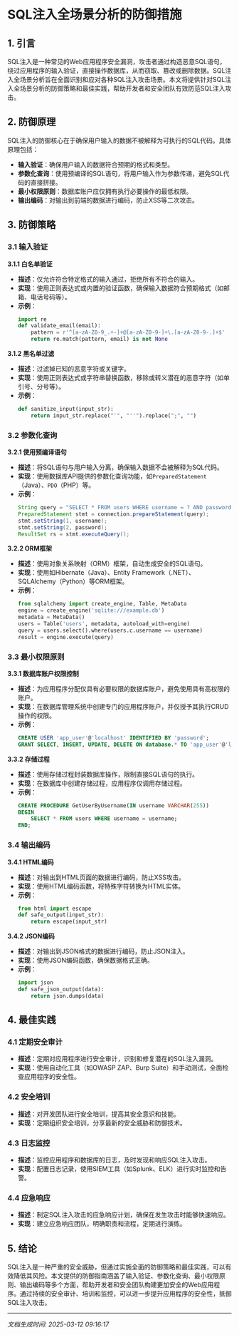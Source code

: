 # SQL注入全场景分析的防御措施

## 1. 引言

SQL注入是一种常见的Web应用程序安全漏洞，攻击者通过构造恶意SQL语句，绕过应用程序的输入验证，直接操作数据库，从而窃取、篡改或删除数据。SQL注入全场景分析旨在全面识别和应对各种SQL注入攻击场景。本文将提供针对SQL注入全场景分析的防御策略和最佳实践，帮助开发者和安全团队有效防范SQL注入攻击。

## 2. 防御原理

SQL注入的防御核心在于确保用户输入的数据不被解释为可执行的SQL代码。具体原理包括：

- **输入验证**：确保用户输入的数据符合预期的格式和类型。
- **参数化查询**：使用预编译的SQL语句，将用户输入作为参数传递，避免SQL代码的直接拼接。
- **最小权限原则**：数据库账户应仅拥有执行必要操作的最低权限。
- **输出编码**：对输出到前端的数据进行编码，防止XSS等二次攻击。

## 3. 防御策略

### 3.1 输入验证

**3.1.1 白名单验证**
- **描述**：仅允许符合特定格式的输入通过，拒绝所有不符合的输入。
- **实现**：使用正则表达式或内置的验证函数，确保输入数据符合预期格式（如邮箱、电话号码等）。
- **示例**：
  ```python
  import re
  def validate_email(email):
      pattern = r'^[a-zA-Z0-9_.+-]+@[a-zA-Z0-9-]+\.[a-zA-Z0-9-.]+$'
      return re.match(pattern, email) is not None
  ```

**3.1.2 黑名单过滤**
- **描述**：过滤掉已知的恶意字符或关键字。
- **实现**：使用正则表达式或字符串替换函数，移除或转义潜在的恶意字符（如单引号、分号等）。
- **示例**：
  ```python
  def sanitize_input(input_str):
      return input_str.replace("'", "''").replace(";", "")
  ```

### 3.2 参数化查询

**3.2.1 使用预编译语句**
- **描述**：将SQL语句与用户输入分离，确保输入数据不会被解释为SQL代码。
- **实现**：使用数据库API提供的参数化查询功能，如`PreparedStatement`（Java）、`PDO`（PHP）等。
- **示例**：
  ```java
  String query = "SELECT * FROM users WHERE username = ? AND password = ?";
  PreparedStatement stmt = connection.prepareStatement(query);
  stmt.setString(1, username);
  stmt.setString(2, password);
  ResultSet rs = stmt.executeQuery();
  ```

**3.2.2 ORM框架**
- **描述**：使用对象关系映射（ORM）框架，自动生成安全的SQL语句。
- **实现**：使用如Hibernate（Java）、Entity Framework（.NET）、SQLAlchemy（Python）等ORM框架。
- **示例**：
  ```python
  from sqlalchemy import create_engine, Table, MetaData
  engine = create_engine('sqlite:///example.db')
  metadata = MetaData()
  users = Table('users', metadata, autoload_with=engine)
  query = users.select().where(users.c.username == username)
  result = engine.execute(query)
  ```

### 3.3 最小权限原则

**3.3.1 数据库账户权限控制**
- **描述**：为应用程序分配仅具有必要权限的数据库账户，避免使用具有高权限的账户。
- **实现**：在数据库管理系统中创建专门的应用程序账户，并仅授予其执行CRUD操作的权限。
- **示例**：
  ```sql
  CREATE USER 'app_user'@'localhost' IDENTIFIED BY 'password';
  GRANT SELECT, INSERT, UPDATE, DELETE ON database.* TO 'app_user'@'localhost';
  ```

**3.3.2 存储过程**
- **描述**：使用存储过程封装数据库操作，限制直接SQL语句的执行。
- **实现**：在数据库中创建存储过程，应用程序仅调用存储过程。
- **示例**：
  ```sql
  CREATE PROCEDURE GetUserByUsername(IN username VARCHAR(255))
  BEGIN
      SELECT * FROM users WHERE username = username;
  END;
  ```

### 3.4 输出编码

**3.4.1 HTML编码**
- **描述**：对输出到HTML页面的数据进行编码，防止XSS攻击。
- **实现**：使用HTML编码函数，将特殊字符转换为HTML实体。
- **示例**：
  ```python
  from html import escape
  def safe_output(input_str):
      return escape(input_str)
  ```

**3.4.2 JSON编码**
- **描述**：对输出到JSON格式的数据进行编码，防止JSON注入。
- **实现**：使用JSON编码函数，确保数据格式正确。
- **示例**：
  ```python
  import json
  def safe_json_output(data):
      return json.dumps(data)
  ```

## 4. 最佳实践

### 4.1 定期安全审计

- **描述**：定期对应用程序进行安全审计，识别和修复潜在的SQL注入漏洞。
- **实现**：使用自动化工具（如OWASP ZAP、Burp Suite）和手动测试，全面检查应用程序的安全性。

### 4.2 安全培训

- **描述**：对开发团队进行安全培训，提高其安全意识和技能。
- **实现**：定期组织安全培训，分享最新的安全威胁和防御技术。

### 4.3 日志监控

- **描述**：监控应用程序和数据库的日志，及时发现和响应SQL注入攻击。
- **实现**：配置日志记录，使用SIEM工具（如Splunk、ELK）进行实时监控和告警。

### 4.4 应急响应

- **描述**：制定SQL注入攻击的应急响应计划，确保在发生攻击时能够快速响应。
- **实现**：建立应急响应团队，明确职责和流程，定期进行演练。

## 5. 结论

SQL注入是一种严重的安全威胁，但通过实施全面的防御策略和最佳实践，可以有效降低其风险。本文提供的防御指南涵盖了输入验证、参数化查询、最小权限原则、输出编码等多个方面，帮助开发者和安全团队构建更加安全的Web应用程序。通过持续的安全审计、培训和监控，可以进一步提升应用程序的安全性，抵御SQL注入攻击。

---

*文档生成时间: 2025-03-12 09:16:17*
